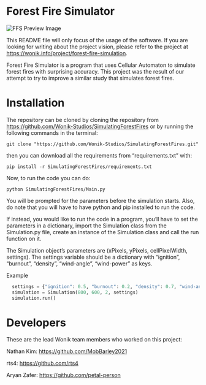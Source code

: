 # Forest Fire Simulator
![FFS Preview Image](https://resources.wonik.info/projectmedia/forestfiresim/preview.gif)


This README file will only focus of the usage of the software. If you are looking for writing about the project vision, please refer to the project at https://wonik.info/project/forest-fire-simulation.

Forest Fire Simulator is a program that uses Cellular Automaton to simulate forest fires with surprising accuracy. This project was the result of our attempt to try to improve a similar study that simulates forest fires.

# Installation
The repository can be cloned by cloning the repository from https://github.com/Wonik-Studios/SimulatingForestFires or by running the following commands in the terminal:

  ```
  git clone "https://github.com/Wonik-Studios/SimulatingForestFires.git"
  ```
then you can download all the requirements from “requirements.txt” with:

  ```
  pip install -r SimulatingForestFires/requirements.txt
  ```
Now, to run the code you can do:

  ```
  python SimulatingForestFires/Main.py
  ```
You will be prompted for the parameters before the simulation starts. Also, do note that you will have to have python and pip installed to run the code.

If instead, you would like to run the code in a program, you’ll have to set the parameters in a dictionary, import the Simulation class from the Simulation.py file, create an instance of the Simulation class and call the run function on it.

The Simulation object’s parameters are (xPixels, yPixels, cellPixelWidth, settings). The settings variable should be a dictionary with “ignition”, “burnout”, “density”, “wind-angle”, “wind-power” as keys.

Example
```python
  settings = {"ignition": 0.5, "burnout": 0.2, "density": 0.7, "wind-angle": 180, "wind-power": 50}
  simulation = Simulation(800, 600, 2, settings)
  simulation.run()
```

# Developers

These are the lead Wonik team members who worked on this project:

Nathan Kim: https://github.com/MobBarley2021

rts4: https://github.com/rts4

Aryan Zafer: https://github.com/petal-person
